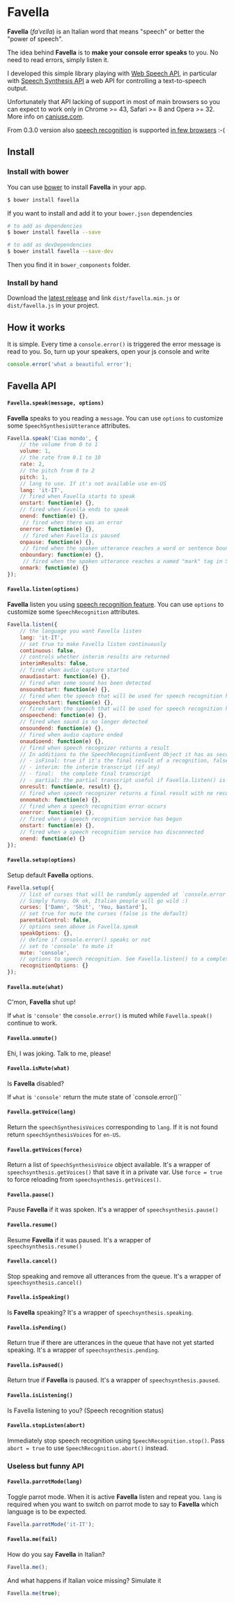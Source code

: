 # Favella

**Favella** (*faˈvɛlla*) is an Italian word that means "speech" or better the "power of speech".

The idea behind **Favella** is to **make your console error speaks** to you.
No need to read errors, simply listen it.

I developed this simple library playing with [Web Speech API](https://dvcs.w3.org/hg/speech-api/raw-file/tip/speechapi.html),
in particular with [Speech Synthesis API](https://dvcs.w3.org/hg/speech-api/raw-file/tip/speechapi.html#tts-section)
a web API for controlling a text-to-speech output.

Unfortunately that API lacking of support in most of main browsers
so you can expect to work only in Chrome >= 43, Safari >= 8 and Opera >= 32.
More info on [caniuse.com](http://caniuse.com/#search=speechsynthesis).

From 0.3.0 version also [speech recognition](https://dvcs.w3.org/hg/speech-api/raw-file/tip/speechapi.html#speechreco-section) is supported [in few browsers](http://caniuse.com/#feat=speech-recognition) :-(

## Install

### Install with bower

You can use [bower](https://bower.io) to install **Favella** in your app.

```bash
$ bower install favella
```

If you want to install and add it to your `bower.json` dependencies

```bash
# to add as dependencies
$ bower install favella --save

# to add as devDependencies
$ bower install favella --save-dev
```

Then you find it in `bower_components` folder.

### Install by hand

Download the [latest release](https://github.com/batopa/favella/releases) and link
`dist/favella.min.js` or `dist/favella.js` in your project.

## How it works

It is simple. Every time a `console.error()` is triggered the error message is read to you.
So, turn up your speakers, open your js console and write

```js
console.error('what a beautiful error');
```

## Favella API

#### `Favella.speak(message, options)`

**Favella** speaks to you reading a `message`. You can use `options` to customize some `SpeechSynthesisUtterance` attributes.

```js
Favella.speak('Ciao mondo', {
    // the volume from 0 to 1
    volume: 1,
    // the rate from 0.1 to 10
    rate: 2,
    // the pitch from 0 to 2
    pitch: 1,
    // lang to use. If it's not available use en-US
    lang: 'it-IT',
    // fired when Favella starts to speak
    onstart: function(e) {},
    // fired when Favella ends to speak
    onend: function(e) {},
     // fired when there was an error
    onerror: function(e) {},
     // fired when Favella is paused
    onpause: function(e) {},
     // fired when the spoken utterance reaches a word or sentence boundary
    onboundary: function(e) {},
     // fired when the spoken utterance reaches a named "mark" tag in SSML
    onmark: function(e) {}
});
```

#### `Favella.listen(options)`

**Favella** listen you using [speech recognition feature](https://dvcs.w3.org/hg/speech-api/raw-file/tip/speechapi.html#speechreco-section).
You can use `options` to customize some `SpeechRecognition` attributes.

```js
Favella.listen({
    // the language you want Favella listen
    lang: 'it-IT',
    // set true to make Favella listen continuously
    continuous: false,
    // controls whether interim results are returned
    interimResults: false,
    // fired when audio capture started
    onaudiostart: function(e) {},
    // fired when some sound has been detected
    onsoundstart: function(e) {},
    // fired when the speech that will be used for speech recognition has started
    onspeechstart: function(e) {},
    // fired when the speech that will be used for speech recognition has ended
    onspeechend: function(e) {},
    // fired when sound is no longer detected
    onsoundend: function(e) {},
    // fired when audio capture ended
    onaudioend: function(e) {},
    // fired when speech recognizer returns a result
    // In additions to the SpeechRecognitionEvent Object it has as second argument a special result object containing useful information:
    // - isFinal: true if it's the final result of a recognition, false if it's an interim result
    // - interim: the interim transcript (if any)
    // - final:  the complete final transcript
    // - partial: the partial transcript useful if Favella.listen() is used with continuous = true
    onresult: function(e, result) {},
    // fired when speech recognizer returns a final result with no recognition hypothesis that meet or exceed the confidence threshold
    onnomatch: function(e) {},
    // fired when a speech recognition error occurs
    onerror: function(e) {},
    // fired when a speech recognition service has begun
    onstart: function(e) {},
    // fired when a speech recognition service has disconnected
    onend: function(e) {}
});
```

#### `Favella.setup(options)`

Setup default **Favella** options.

```js
Favella.setup({
    // list of curses that will be randomly appended at `console.error` messages.
    // Simply funny. Ok ok, Italian people will go wild :)
    curses: ['Damn', 'Shit', 'You, bastard'],
    // set true for mute the curses (false is the default)
    parentalControl: false,
    // options seen above in Favella.speak
    speakOptions: {},
    // define if console.error() speaks or not
    // set to 'console' to mute it
    mute: 'console',
    // options to speech recognition. See Favella.listen() to a complete list
    recognitionOptions: {}
});
```

#### `Favella.mute(what)`

C'mon, **Favella** shut up!

If `what` is `'console'` the `console.error()` is muted
while `Favella.speak()` continue to work.

#### `Favella.unmute()`

Ehi, I was joking. Talk to me, please!

#### `Favella.isMute(what)`

Is **Favella** disabled?

If `what` is `'console'` return the mute state of `console.error()``

#### `Favella.getVoice(lang)`

Return the `speechSynthesisVoices` corresponding to `lang`.
If it is not found return `speechSynthesisVoices` for `en-US`.

#### `Favella.getVoices(force)`

Return a list of `SpeechSynthesisVoice` object available.
It's a wrapper of `speechsynthesis.getVoices()` that save it in a private var.
Use `force = true` to force reloading from `speechsynthesis.getVoices()`.

#### `Favella.pause()`

Pause **Favella** if it was spoken.
It's a wrapper of `speechsynthesis.pause()`

#### `Favella.resume()`

Resume **Favella** if it was paused.
It's a wrapper of `speechsynthesis.resume()`

#### `Favella.cancel()`

Stop speaking and remove all utterances from the queue.
It's a wrapper of `speechsynthesis.cancel()`

#### `Favella.isSpeaking()`

Is **Favella** speaking?
It's a wrapper of `speechsynthesis.speaking`.

#### `Favella.isPending()`

Return true if there are utterances in the queue that have not yet started speaking.
It's a wrapper of `speechsynthesis.pending`.

#### `Favella.isPaused()`

Return true if **Favella** is paused.
It's a wrapper of `speechsynthesis.paused`.

#### `Favella.isListening()`

Is Favella listening to you? (Speech recognition status)

#### `Favella.stopListen(abort)`

Immediately stop speech recognition using `SpeechRecognition.stop()`.
Pass `abort = true` to use `SpeechRecognition.abort()` instead.

### Useless but funny API

#### `Favella.parrotMode(lang)`

Toggle parrot mode. When it is active **Favella** listen and repeat you.
`lang` is required when you want to switch on parrot mode to say to **Favella**
which language is to be expected.

```js
Favella.parrotMode('it-IT');
```

#### `Favella.me(fail)`

How do you say **Favella** in Italian?

```js
Favella.me();
```

And what happens if Italian voice missing? Simulate it

```js
Favella.me(true);
```
